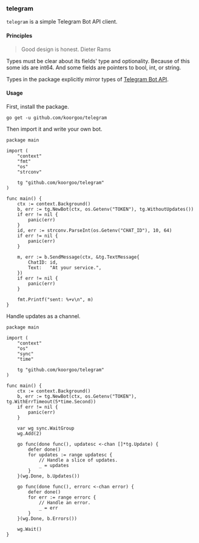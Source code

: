 ### telegram

`telegram` is a simple Telegram Bot API client.


#### Principles

> Good design is honest. 
> Dieter Rams

Types must be clear about its fields' type and optionality. Because of this some
ids are int64. And some fields are pointers to bool, int, or string.

Types in the package explicitly mirror types of
[Telegram Bot API](https://core.telegram.org/bots/api#available-types).


#### Usage

First, install the package.

```
go get -u github.com/koorgoo/telegram
```

Then import it and write your own bot.

```
package main

import (
    "context"
    "fmt"
    "os"
    "strconv"

    tg "github.com/koorgoo/telegram"
)

func main() {
    ctx := context.Background()
    b, err := tg.NewBot(ctx, os.Getenv("TOKEN"), tg.WithoutUpdates())
    if err != nil {
        panic(err)
    }
    id, err := strconv.ParseInt(os.Getenv("CHAT_ID"), 10, 64)
    if err != nil {
        panic(err)
    }

    m, err := b.SendMessage(ctx, &tg.TextMessage{
        ChatID: id,
        Text:   "At your service.",
    })
    if err != nil {
        panic(err)
    }

    fmt.Printf("sent: %+v\n", m)
}
```

Handle updates as a channel.

```
package main

import (
    "context"
    "os"
    "sync"
    "time"

    tg "github.com/koorgoo/telegram"
)

func main() {
    ctx := context.Background()
    b, err := tg.NewBot(ctx, os.Getenv("TOKEN"), tg.WithErrTimeout(5*time.Second))
    if err != nil {
        panic(err)
    }

    var wg sync.WaitGroup
    wg.Add(2)

    go func(done func(), updatesc <-chan []*tg.Update) {
        defer done()
        for updates := range updatesc {
            // Handle a slice of updates.
            _ = updates
        }
    }(wg.Done, b.Updates())

    go func(done func(), errorc <-chan error) {
        defer done()
        for err := range errorc {
            // Handle an error.
            _ = err
        }
    }(wg.Done, b.Errors())

    wg.Wait()
}
```
